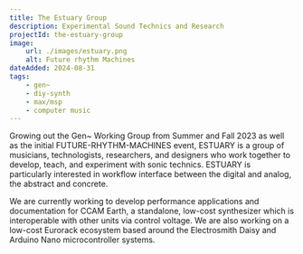 ```yaml
---
title: The Estuary Group
description: Experimental Sound Technics and Research
projectId: the-estuary-group
image:
    url: ./images/estuary.png
    alt: Future rhythm Machines
dateAdded: 2024-08-31
tags:
    - gen~
    - diy-synth
    - max/msp
    - computer music
---
```


Growing out the Gen~ Working Group from Summer and Fall 2023 as well as the initial FUTURE-RHYTHM-MACHINES event, ESTUARY is a group of musicians, technologists, researchers, and designers who work together to develop, teach, and experiment with sonic technics. ESTUARY is particularly interested in workflow interface between the digital and analog, the abstract and concrete.

We are currently working to develop performance applications and documentation for CCAM Earth, a standalone, low-cost synthesizer which is interoperable with other units via control voltage. We are also working on a low-cost Eurorack ecosystem based around the Electrosmith Daisy and Arduino Nano microcontroller systems.
